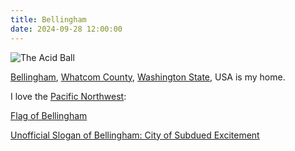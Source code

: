 ```yaml
---
title: Bellingham
date: 2024-09-28 12:00:00
---
```


![The Acid Ball](/acidball.jpeg)

[Bellingham](https://en.wikipedia.org/wiki/Bellingham,_Washington), [Whatcom County](https://en.wikipedia.org/wiki/Whatcom_County,_Washington), [Washington State](https://en.wikipedia.org/wiki/Washington_(state)), USA is my home.

I love the [Pacific Northwest](https://en.wikipedia.org/wiki/Pacific_Northwest):

[Flag of Bellingham](https://en.wikipedia.org/wiki/File:Flag_of_Bellingham,_Washington.svg)

[Unofficial Slogan of Bellingham: City of Subdued Excitement](https://www.cascadiadaily.com/news/2022/feb/23/whats-the-deal-with-bellinghams-unofficial-slogan/)
